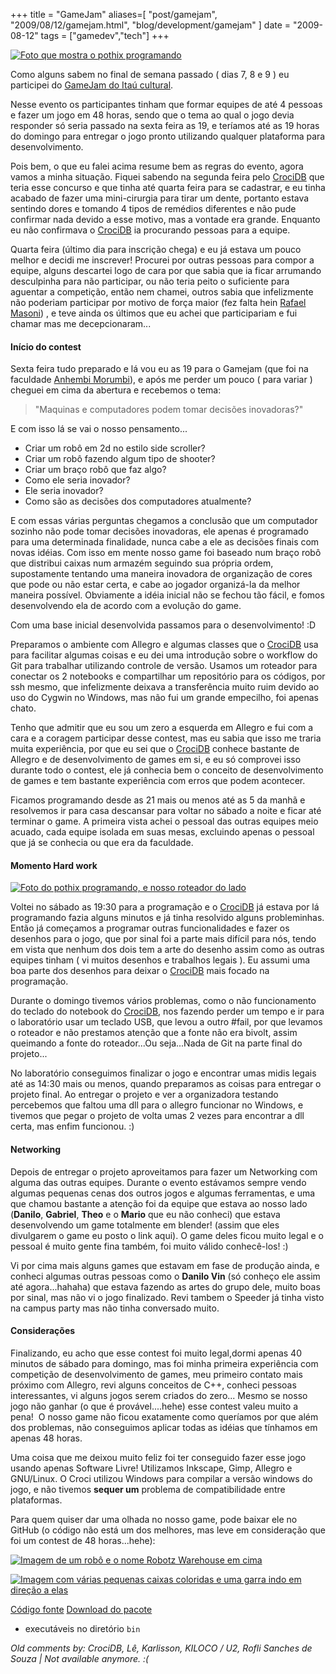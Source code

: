 +++
title = "GameJam"
aliases=[
  "post/gamejam",
  "2009/08/12/gamejam.html",
  "blog/development/gamejam"
]
date = "2009-08-12"
tags = ["gamedev","tech"]
+++

[![Foto que mostra o pothix programando](/images/posts/gamejam_espaco.jpg "Espaço do Gamejam")](/images/posts/gamejam_espaco.jpg "")

Como alguns sabem no final de semana passado ( dias 7, 8 e 9 ) eu participei do
[GameJam do Itaú cultural](http://itaucultural.org.br/gameplay/?s=gamejam "Site do GameJam").

Nesse evento os participantes tinham que formar equipes de até 4
pessoas e fazer um jogo em 48 horas, sendo que o tema ao qual o jogo
devia responder só seria passado na sexta feira as 19, e teríamos até
as 19 horas do domingo para entregar o jogo pronto utilizando qualquer
plataforma para desenvolvimento.

Pois bem, o que eu falei acima resume bem as regras do evento, agora
vamos a minha situação. Fiquei sabendo na segunda feira pelo
[CrociDB](http://crocidb.com/blog/ "CrociDB Blog") que teria esse
concurso e que tinha até quarta feira para se cadastrar, e eu tinha
acabado de fazer uma mini-cirurgia para tirar um dente, portanto
estava sentindo dores e tomando 4 tipos de remédios diferentes e não
pude confirmar nada devido a esse motivo, mas a vontade era
grande. Enquanto eu não confirmava o
[CrociDB](http://crocidb.com/blog/ "CrociDB Blog") ia procurando
pessoas para a equipe.

Quarta feira (último dia para inscrição chega) e eu já estava um
pouco melhor e decidi me inscrever! Procurei por outras pessoas para
compor a equipe, alguns descartei logo de cara por que sabia que ia
ficar arrumando desculpinha para não participar, ou não teria peito o
suficiente para aguentar a competição, então nem chamei, outros sabia
que infelizmente não poderiam participar por motivo de força maior
(fez falta hein [Rafael Masoni](http://rafaelmasoni.com/ "Rafael Masoni Website"))
, e teve ainda os últimos que eu achei que participariam e
fui chamar mas me decepcionaram...

#### Início do contest

Sexta feira tudo preparado e lá vou eu as 19 para o Gamejam (que foi na faculdade
[Anhembi Morumbi](http://portal.anhembi.br/ "Faculdade Anhembi Morumbi")),
e após me perder um pouco ( para variar ) cheguei em cima da abertura
e recebemos o tema:

> "Maquinas e computadores podem tomar decisões inovadoras?"

E com isso lá se vai o nosso pensamento...

* Criar um robô em 2d no estilo side scroller?
* Criar um robô fazendo algum tipo de shooter?
* Criar um braço robô que faz algo?
* Como ele seria inovador?
* Ele seria inovador?
* Como são as decisões dos computadores atualmente?

E com essas várias perguntas chegamos a conclusão que um computador
sozinho não pode tomar decisões inovadoras, ele apenas é programado
para uma determinada finalidade, nunca cabe a ele as decisões finais
com novas idéias. Com isso em mente nosso game foi baseado num braço
robô que distribui caixas num armazém seguindo sua própria ordem,
supostamente tentando uma maneira inovadora de organização de cores
que pode ou não estar certa, e cabe ao jogador organizá-la da melhor
maneira possível. Obviamente a idéia inicial não se fechou tão fácil,
e fomos desenvolvendo ela de acordo com a evolução do game.

Com uma base inicial desenvolvida passamos para o desenvolvimento! :D

Preparamos o ambiente com Allegro e algumas classes que o
[CrociDB](http://crocidb.com/blog/ "CrociDB Blog") usa para facilitar
algumas coisas e eu dei uma introdução sobre o workflow do Git para
trabalhar utilizando controle de versão[](http://crocidb.com/blog/
"CrociDB Blog"). Usamos um roteador para conectar os 2 notebooks e
compartilhar um repositório para os códigos, por ssh mesmo, que
infelizmente deixava a transferência muito ruim devido ao uso do
Cygwin no Windows, mas não fui um grande empecilho, foi apenas chato.

Tenho que admitir que eu sou um zero a esquerda em Allegro e fui com a
cara e a coragem participar desse contest, mas eu sabia que isso me
traria muita experiência, por que eu sei que o
[CrociDB](http://crocidb.com/blog/ "CrociDB Blog") conhece bastante de
Allegro e de desenvolvimento de games em si, e eu só comprovei isso
durante todo o contest, ele já conhecia bem o conceito de
desenvolvimento de games e tem bastante experiência com erros que
podem acontecer.

Ficamos programando desde as 21 mais ou menos até as 5 da manhã e
resolvemos ir para casa descansar para voltar no sábado a noite e
ficar até terminar o game. A primeira vista achei o pessoal das outras
equipes meio acuado, cada equipe isolada em suas mesas, excluindo
apenas o pessoal que já se conhecia ou que era da faculdade.

#### Momento Hard work

[![Foto do pothix programando, e nosso roteador do lado](/images/posts/gamejam_hard_work.jpg "PotHix programando")](/images/posts/gamejam_hard_work.jpg "")

Voltei no sábado as 19:30 para a programação e o
[CrociDB](http://crocidb.com/blog/ "CrociDB Blog") já estava por lá
programando fazia alguns minutos e já tinha resolvido alguns
probleminhas. Então já começamos a programar outras funcionalidades e
fazer os desenhos para o jogo, que por sinal foi a parte mais difícil
para nós, tendo em vista que nenhum dos dois tem a arte do desenho
assim como as outras equipes tinham ( vi muitos desenhos e trabalhos
legais ). Eu assumi uma boa parte dos desenhos para deixar o
[CrociDB](http://crocidb.com/blog/ "CrociDB Blog") mais focado na
programação.

Durante o domingo tivemos vários problemas, como o não funcionamento
do teclado do notebook do [CrociDB](http://crocidb.com/blog/ "CrociDB Blog"),
nos fazendo perder um tempo e ir para o laboratório usar um teclado
USB, que levou a outro #fail, por que levamos o roteador e não
prestamos atenção que a fonte não era bivolt, assim queimando a fonte
do roteador...Ou seja...Nada de Git na parte final do projeto...

No laboratório conseguimos finalizar o jogo e encontrar umas midis
legais até as 14:30 mais ou menos, quando preparamos as coisas para
entregar o projeto final. Ao entregar o projeto e ver a organizadora
testando percebemos que faltou uma dll para o allegro funcionar no
Windows, e tivemos que pegar o projeto de volta umas 2 vezes para
encontrar a dll certa, mas enfim funcionou. :)

#### Networking

Depois de entregar o projeto aproveitamos para fazer um Networking com
alguma das outras equipes. Durante o evento estávamos sempre vendo
algumas pequenas cenas dos outros jogos e algumas ferramentas, e uma
que chamou bastante a atenção foi da equipe que estava ao nosso lado
(**Danilo**, **Gabriel**, **Theo** e o **Mario** que eu não conheci)
que estava desenvolvendo um game totalmente em blender! (assim que
eles divulgarem o game eu posto o link aqui). O game deles ficou muito
legal e o pessoal é muito gente fina também, foi muito válido
conhecê-los! :)

Vi por cima mais alguns games que estavam em fase de produção ainda, e
conheci algumas outras pessoas como o **Danilo Vin** (só conheço ele
assim até agora...hahaha) que estava fazendo as artes do grupo dele,
muito boas por sinal, mas não vi o jogo finalizado. Revi tambem o
Speeder já tinha visto na campus party mas não tinha conversado muito.

#### Considerações

Finalizando, eu acho que esse contest foi muito legal,dormi apenas 40
minutos de sábado para domingo, mas foi minha primeira experiência com
competição de desenvolvimento de games, meu primeiro contato mais
próximo com Allegro, revi alguns conceitos de C++, conheci pessoas
interessantes, vi alguns jogos serem criados do zero... Mesmo se nosso
jogo não ganhar (o que é provável....hehe) esse contest valeu muito a
pena!  O nosso game não ficou exatamente como queríamos por que além
dos problemas, não conseguimos aplicar todas as idéias que tínhamos em
apenas 48 horas.

Uma coisa que me deixou muito feliz foi ter conseguido fazer esse jogo
usando apenas Software Livre! Utilizamos Inkscape, Gimp, Allegro e
GNU/Linux. O Croci utilizou Windows para compilar a versão windows do
jogo, e não tivemos **sequer um** problema de compatibilidade entre
plataformas.

Para quem quiser dar uma olhada no nosso game, pode baixar ele no
GitHub (o código não está um dos melhores, mas leve em consideração
que foi um contest de 48 horas...hehe):

[![Imagem de um robô e o nome Robotz Warehouse em cima](/images/posts/gamejam_robotz_warehouse.jpg "Tittle screen robotz warehouse")](/images/posts/gamejam_robotz_warehouse.jpg "")

[![Imagem com várias pequenas caixas coloridas e uma garra indo em direção a elas](/images/posts/gamejam_robotz_warehouse_gameplay.jpg "Gameplay robotz warehouse")](/images/posts/gamejam_robotz_warehouse_gameplay.jpg "")

[Código fonte](http://github.com/PotHix/RobotzWarehouse/tree/master "Página principal do jogo no GitHub")
[Download do pacote](http://www.itaucultural.org.br/gameplay/games/robotzwarehouse.zip "Arquivo para download")

* executáveis no diretório `bin`



_Old comments by: CrociDB, Lê, Karlisson, KILOCO / U2, Rofli Sanches de Souza | Not available anymore. :(_
